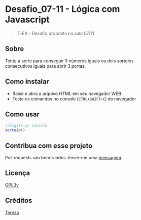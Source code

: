 # Desafio_07-11 - Lógica com Javascript
>T-EX - Desafio proposto na aula 07/11

## Sobre
Tente a sorte para conseguir 3 números iguais ou dois sorteios consecutivos iguais para abrir 3 portas. 

## Como instalar
- Baixe e abra o arquivo HTML em seu navegador WEB
- Teste os comandos no console (`CTRL+SHIFT+C`) do navegador
## Como usar
```javascript
//Digite no console
sorteio()
```
## Contribua com esse projeto
Pull requests são bem-vindos. Envie-me uma [mensagem](https://github.com/Tetezw/Desafio_07-11/issues). 

## Licença 
[GPL3v](https://choosealicense.com/licenses/gpl-3.0/)

## Créditos
[Tereza](https://github.com/Tetezw/Desafio_07-11)